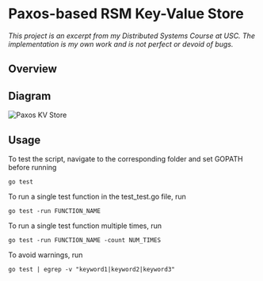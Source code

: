 # Paxos-based RSM Key-Value Store

*This project is an excerpt from my Distributed Systems Course at USC. The implementation is my own work and is not perfect or devoid of bugs.* 

## Overview

## Diagram

![Paxos KV Store](https://github.com/giozaarour/Paxos-RSM/blob/master/DIAGRAM.png?raw=true)

## Usage

To test the script, navigate to the corresponding folder and set GOPATH before running

`go test`

To run a single test function in the test_test.go file, run

`go test -run FUNCTION_NAME`

To run a single test function multiple times, run

`go test -run FUNCTION_NAME -count NUM_TIMES`

To avoid warnings, run 

`go test | egrep -v "keyword1|keyword2|keyword3"`